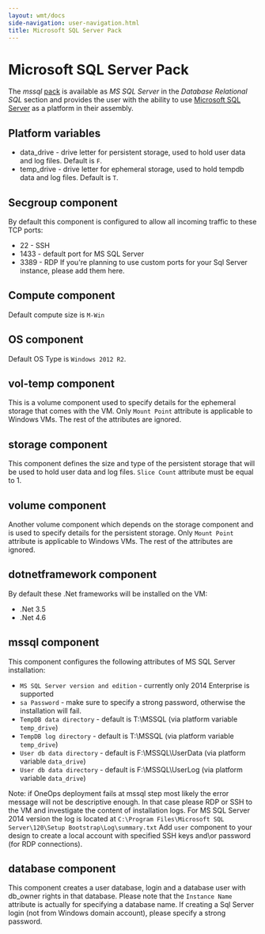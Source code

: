 ```yaml
---
layout: wmt/docs
side-navigation: user-navigation.html
title: Microsoft SQL Server Pack
---
```


# Microsoft SQL Server Pack

The _mssql_ [pack](./packs.html) is available as _MS SQL Server_ in the _Database Relational SQL_ section and provides
the user with the ability to use [Microsoft SQL Server](https://www.microsoft.com/sql-server/) as a platform in their
assembly.

## Platform variables
* data_drive - drive letter for persistent storage, used to hold user data and log files. Default is `F`.
* temp_drive - drive letter for ephemeral storage, used to hold tempdb data and log files. Default is `T`.

## Secgroup component
By default this component is configured to allow all incoming traffic to these TCP ports:
* 22 - SSH
* 1433 - default port for MS SQL Server
* 3389 - RDP
If you're planning to use custom ports for your Sql Server instance, please add them here.

## Compute component
Default compute size is `M-Win`

## OS component
Default OS Type is `Windows 2012 R2`.

## vol-temp component
This is a volume component used to specify details for the ephemeral storage that comes with the VM.
Only `Mount Point` attribute is applicable to Windows VMs. The rest of the attributes are ignored.

## storage component
This component defines the size and type of the persistent storage that will be used to hold user data and log files.
`Slice Count` attribute must be equal to 1.

## volume component
Another volume component which depends on the storage component and is used to specify details for the persistent storage.
Only `Mount Point` attribute is applicable to Windows VMs. The rest of the attributes are ignored.

## dotnetframework component
By default these .Net frameworks will be installed on the VM:
* .Net 3.5
* .Net 4.6

## mssql component
This component configures the following attributes of MS SQL Server installation:
* `MS SQL Server version and edition` - currently only 2014 Enterprise is supported
* `sa Password` - make sure to specify a strong password, otherwise the installation will fail.
* `TempDB data directory` - default is T:\MSSQL (via platform variable `temp_drive`)
* `TempDB log directory` - default is T:\MSSQL (via platform variable `temp_drive`)
* `User db data directory` - default is F:\MSSQL\UserData (via platform variable `data_drive`)
* `User db data directory` - default is F:\MSSQL\UserLog (via platform variable `data_drive`)

Note: if OneOps deployment fails at mssql step most likely the error message will not be descriptive enough.
In that case please RDP or SSH to the VM and investigate the content of installation logs.
For MS SQL Server 2014 version the log is located at `C:\Program Files\Microsoft SQL Server\120\Setup Bootstrap\Log\summary.txt`
Add `user` component to your design to create a local account with specified SSH keys and\or password (for RDP connections).

## database component
This component creates a user database, login and a database user with db_owner rights in that database.
Please note that the `Instance Name` attribute is actually for specifying a database name.
If creating a Sql Server login (not from Windows domain account), please specify a strong password.
